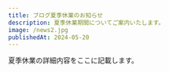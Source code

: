 ```yaml
---
title: ブログ夏季休業のお知らせ
description: 夏季休業期間についてご案内いたします。
image: /news2.jpg
publishedAt: 2024-05-20
---
```


夏季休業の詳細内容をここに記載します。
